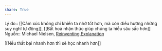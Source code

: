 ```yaml
---
share: True
---
```

Lý do:: [[Cảm xúc không chỉ khiến ta nhớ tốt hơn, mà còn điều hướng những suy nghĩ tự động]], [[Bất hoà nhận thức giúp chúng ta hiểu sâu sắc hơn]]
Nguồn:: Michael Nielsen, [Reinventing Explanation](https://michaelnielsen.org/reinventing_explanation/index.html)

[[Nếu thất bại nhanh hơn thì sẽ học nhanh hơn]]